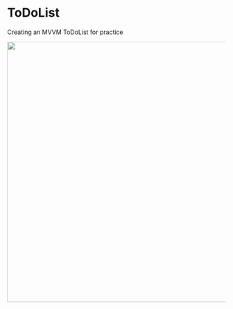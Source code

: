 # ToDoList
Creating an MVVM ToDoList for practice

<p align="center">
  <img src="https://github.com/Dre00dev/ToDoList/assets/109707956/e9ed5754-f296-47e2-a774-fc072ad68956" width="600"/>
</p>
